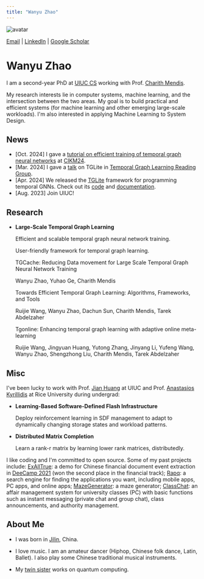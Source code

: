 ```yaml
---
title: "Wanyu Zhao"
---
```


![avatar](./wyzhao2.jpg)

[Email](mailto:wanyu2@illinois.edu) \| [LinkedIn](https://www.linkedin.com/in/wyzhao/?locale=en_US) \| [Google Scholar](https://scholar.google.com/citations?user=Uung-WsAAAAJ&hl=en)

# Wanyu Zhao 

I am a second-year PhD at [UIUC CS](https://siebelschool.illinois.edu/) working with Prof. [Charith Mendis](https://charithmendis.com/).

My research interests lie in computer systems, machine learning, and the intersection between the two areas. My goal is to build practical and efficient systems (for machine learning and other emerging large-scale workloads). I'm also interested in applying Machine Learning to System Design.


## News
- [Oct. 2024] I gave a [tutorial on efficient training of temporal graph neural networks](https://wjerry5.github.io/cikm2024-tutorial/) at [CIKM24](https://cikm2024.org/).
- [Mar. 2024] I gave a [talk](https://www.youtube.com/watch?v=871k93Kolrg) on TGLite in [Temporal Graph Learning Reading Group](https://cikm2024.org/).
- [Apr. 2024] We released the [TGLite](https://charithmendis.com/assets/pdf/asplos24-tglite.pdf) framework for programming temporal GNNs. Check out its [code](https://github.com/ADAPT-uiuc/tglite) and [documentation](https://tglite.readthedocs.io/en/latest/).
- [Aug. 2023] Join UIUC!

## Research
- **Large-Scale Temporal Graph Learning**

  Efficient and scalable temporal graph neural network training.
  
  User-friendly framework for temporal graph learning.

  TGCache: Reducing Data movement for Large Scale Temporal Graph Neural Network Training
  
  Wanyu Zhao, Yuhao Ge, Charith Mendis

  Towards Efficient Temporal Graph Learning: Algorithms, Frameworks, and Tools
  
  Ruijie Wang, Wanyu Zhao, Dachun Sun, Charith Mendis, Tarek Abdelzaher

  Tgonline: Enhancing temporal graph learning with adaptive online meta-learning
  
  Ruijie Wang, Jingyuan Huang, Yutong Zhang, Jinyang Li, Yufeng Wang, Wanyu Zhao, Shengzhong Liu, Charith Mendis, Tarek Abdelzaher


## Misc
I've been lucky to work with Prof. [Jian Huang](https://jianh.web.engr.illinois.edu/) at UIUC and Prof. [Anastasios Kyrillidis](https://akyrillidis.github.io/about/) at Rice University during undergrad:

- **Learning-Based Software-Defined Flash Infrastructure**
  
  Deploy reinforcement learning in SDF management to adapt to dynamically changing storage states and workload patterns.

- **Distributed Matrix Completion**

  Learn a rank-r matrix by learning lower rank matrices, distributedly.

I like coding and I'm committed to open source. Some of my past projects include: [ExAllTrue](https://exalltrue.github.io/eedc4/): a demo for Chinese financial document event extraction in [DeeCamp 2021](https://deecamp.com/#/home) (won the second place in the financial track); [Rapq](https://github.com/wy-go/Rapq): a search engine for finding the applications you want, including mobile apps, PC apps, and online apps; [MazeGenerator](https://github.com/wy-go/MazeGenerator): a maze generator; [ClassChat](https://github.com/wy-go/ClassChat): an affair management system for university classes (PC) with basic functions such as instant messaging (private chat and group chat), class announcements, and authority management.

  

## About Me

- I was born in [Jilin](https://en.wikipedia.org/wiki/Jilin), China.

- I love music. I am an amateur dancer (Hiphop, Chinese folk dance, Latin, Ballet). I also play some Chinese traditional musical instruments.

- My [twin sister](https://WanbingZhao.github.io) works on quantum computing.
